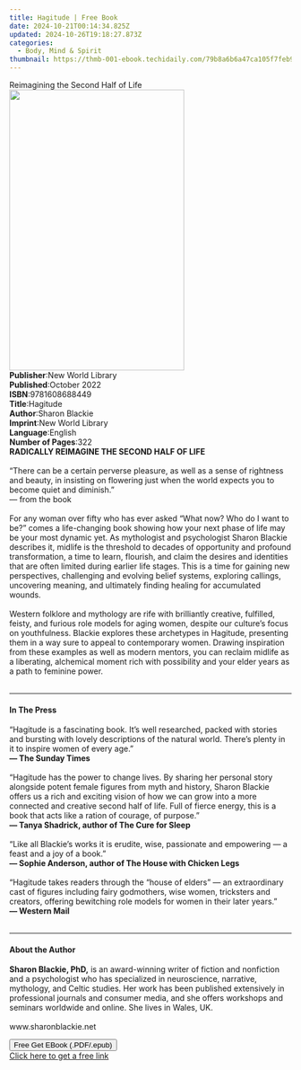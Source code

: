 ```yaml
---
title: Hagitude | Free Book
date: 2024-10-21T00:14:34.825Z
updated: 2024-10-26T19:18:27.873Z
categories:
  - Body, Mind & Spirit
thumbnail: https://thmb-001-ebook.techidaily.com/79b8a6b6a47ca105f7feb915508789befd5768d6034a06e796cd742d2a6f3adf.jpg
---
```

<main id="book-container">
  <div class="flex flex-col">
    <div class="book-brief flex-1 py-6 px-4 sm:p-6 md:py-10 md:px-8">
      <!-- brief-->
      <div class="book-brief-main">Reimagining the Second Half of Life</div>
    </div>
    <div
      class="book-meta-info flex-1 grid gap-4 col-start-1 col-end-3 row-start-1 sm:mb-6 sm:grid-cols-4 lg:gap-6 lg:col-start-2 lg:row-end-6 lg:row-span-6 lg:mb-0"
    >
      <div
        class="book-meta-info-left place-content-center mt-4 p-4 text-sm leading-6 col-start-2 col-span-2 dark:text-slate-400"
      >
        <img
          class="w-full h-500 object-cover rounded-lg sm:h-255 sm:col-span-2 lg:col-span-full"
          src="https://img-001-ebook.techidaily.com/c70aeb78cf0ed0077e084dac139b75ff28eb92421ac8abc3a7fd15771f7ce138.jpg"
          alt=""
          width="312"
          height="500"
        />
      </div>
      <div
        class="book-meta-info-right mt-2 col-start-1 row-start-2 col-span-3 self-center"
      >
        <!-- meta data  -->
        <div class="flex flex-col px-4 md:px-8">
          <div class="flex-1">
            <strong>Publisher</strong>:<span class="px-2"
              >New World Library</span
            >
          </div>
          <div class="flex-1">
            <strong>Published</strong>:<span class="px-2">October 2022</span>
          </div>
          <div class="flex-1">
            <strong>ISBN</strong>:<span class="px-2">9781608688449</span>
          </div>
          <div class="flex-1">
            <strong>Title</strong>:<span class="px-2">Hagitude</span>
          </div>
          <div class="flex-1">
            <strong>Author</strong>:<span class="px-2">Sharon Blackie</span>
          </div>
          <div class="flex-1">
            <strong>Imprint</strong>:<span class="px-2">New World Library</span>
          </div>
          <div class="flex-1">
            <strong>Language</strong>:<span class="px-2">English</span>
          </div>
          <div class="flex-1">
            <strong>Number of Pages</strong>:<span class="px-2">322</span>
          </div>
        </div>
      </div>
    </div>
    <div class="book-description flex-1 py-6 px-4 sm:p-6 md:py-10 md:px-8">
      <div class="book-description-main">
        <div accordion-content="" id="description">
          <strong>RADICALLY REIMAGINE THE SECOND HALF OF LIFE</strong><br />
          <br />
          “There can be a certain perverse pleasure, as well as a sense of
          rightness and beauty, in insisting on flowering just when the world
          expects you to become quiet and diminish.”<br />
          — from the book<br />
          <br />
          For any woman over fifty who has ever asked “What now? Who do I want
          to be?” comes a life-changing book showing how your next phase of life
          may be your most dynamic yet. As mythologist and psychologist Sharon
          Blackie describes it, midlife is the threshold to decades of
          opportunity and profound transformation, a time to learn, flourish,
          and claim the desires and identities that are often limited during
          earlier life stages. This is a time for gaining new perspectives,
          challenging and evolving belief systems, exploring callings,
          uncovering meaning, and ultimately finding healing for accumulated
          wounds.<br />
          <br />
          Western folklore and mythology are rife with brilliantly creative,
          fulfilled, feisty, and furious role models for aging women, despite
          our culture’s focus on youthfulness. Blackie explores these archetypes
          in Hagitude, presenting them in a way sure to appeal to contemporary
          women. Drawing inspiration from these examples as well as modern
          mentors, you can reclaim midlife as a liberating, alchemical moment
          rich with possibility and your elder years as a path to feminine
          power.<br /><br />
        </div>
        <div class="accordion-fader"></div>
      </div>
    </div>
    <div class="book-excerpts flex-1 py-6 px-4 sm:p-6 md:py-10 md:px-8">
      <!-- excerpts-->
      <div class="book-excerpts-main">
        <hr />
        <h4 class="placeholder placeholder-heading">
          <span>In The Press</span>
        </h4>
        <p>
          “Hagitude is a fascinating book. It’s well researched, packed with
          stories and bursting with lovely descriptions of the natural world.
          There’s plenty in it to inspire women of every age.”<br />
          <strong>— The Sunday Times<br /> </strong><br />
          “Hagitude has the power to change lives. By sharing her personal story
          alongside potent female figures from myth and history, Sharon Blackie
          offers us a rich and exciting vision of how we can grow into a more
          connected and creative second half of life. Full of fierce energy,
          this is a book that acts like a ration of courage, of purpose.”<br />
          <strong>— Tanya Shadrick, author of The Cure for Sleep<br /> </strong
          ><br />
          “Like all Blackie’s works it is erudite, wise, passionate and
          empowering — a feast and a joy of a book.”<br />
          <strong
            >— Sophie Anderson, author of The House with Chicken Legs<br /> </strong
          ><br />
          “Hagitude takes readers through the “house of elders” — an
          extraordinary cast of figures including fairy godmothers, wise women,
          tricksters and creators, offering bewitching role models for women in
          their later years.”<br />
          <strong>— Western Mail</strong><br />
          <br />
        </p>
      </div>
    </div>
    <div class="book-about-author flex-1 py-6 px-4 sm:p-6 md:py-10 md:px-8">
      <!-- about author-->
      <div class="book-main-author-main">
        <hr />
        <h4 class="placeholder placeholder-heading">
          <span>About the Author</span>
        </h4>
        <p>
          <strong>Sharon Blackie, PhD,</strong> is an award-winning writer of
          fiction and nonfiction and a psychologist who has specialized in
          neuroscience, narrative, mythology, and Celtic studies. Her work has
          been published extensively in professional journals and consumer
          media, and she offers workshops and seminars worldwide and online. She
          lives in Wales, UK.<br />
          <br />
          www.sharonblackie.net<br />
        </p>
      </div>
    </div>
    <div class="book-free-get flex-1 py-6 px-4 sm:p-6 md:py-10 md:px-8">
      <button
        id="btn-free-get"
        class="bg-blue-500 hover:bg-blue-700 text-white font-bold py-2 px-4 rounded"
      >
        Free Get EBook (.PDF/.epub)
      </button>
      <div id="countdown-display" class="px-2 text-lg mt-2"></div>
      <a
        id="free-link"
        class="hidden bg-blue-500 hover:bg-blue-700 text-white font-bold py-2 px-4 rounded"
        href="https://www.ebooks.com/en-us/book/210646868/hagitude/sharon-blackie/"
        target="_blank"
        >Click here to get a free link</a
      >
    </div>
    <script>
      let countdownTime = 0;
      let countdownInterval = null;
      document
        .getElementById('btn-free-get')
        .addEventListener('click', startCountdown);
      function startCountdown() {
        countdownTime = new Date().getTime() + 60000 * 3;
        countdownInterval = setInterval(updateCountdown, 1000);
        document.getElementById('btn-free-get').disabled = true;
        document
          .getElementById('btn-free-get')
          .classList.add('bg-gray-500', 'cursor-not-allowed');
      }
      function updateCountdown() {
        let currentTime = new Date().getTime();
        let timeLeft = countdownTime - currentTime;
        let secondsLeft = Math.floor(timeLeft / 1000);
        document.getElementById('countdown-display').innerHTML =
          `Remaining time: ${secondsLeft} seconds.`;
        if (secondsLeft <= 0) {
          clearInterval(countdownInterval);
          document.getElementById('btn-free-get').classList.add('hidden');
          document.getElementById('free-link').classList.remove('hidden');
          document.getElementById('countdown-display').innerHTML = '';
        }
      }
    </script>
  </div>
</main>

<ins class="adsbygoogle"
      style="display:block"
      data-ad-client="ca-pub-7571918770474297"
      data-ad-slot="8358498916"
      data-ad-format="auto"
      data-full-width-responsive="true"></ins>
    